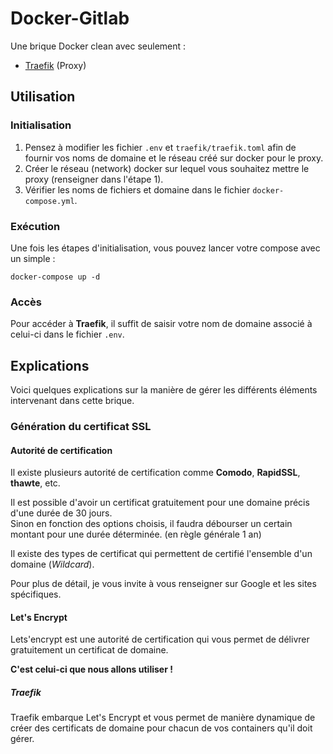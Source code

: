 # Docker-Gitlab

Une brique Docker clean avec seulement :

- [Traefik](https://traefik.io/) (Proxy)

## Utilisation

### Initialisation

1. Pensez à modifier les fichier ``.env`` et ``traefik/traefik.toml`` afin de fournir vos noms de domaine et le réseau créé sur docker pour le proxy.
2. Créer le réseau (network) docker sur lequel vous souhaitez mettre le proxy (renseigner dans l'étape 1).
3. Vérifier les noms de fichiers et domaine dans le fichier ``docker-compose.yml``.

### Exécution

Une fois les étapes d'initialisation, vous pouvez lancer votre compose avec un simple :

```
docker-compose up -d
```

### Accès

Pour accéder à **Traefik**, il suffit de saisir votre nom de domaine associé à celui-ci dans le fichier ``.env``.

## Explications

Voici quelques explications sur la manière de gérer les différents éléments intervenant dans cette brique.

### Génération du certificat SSL

#### Autorité de certification

Il existe plusieurs autorité de certification comme **Comodo**, **RapidSSL**, **thawte**, etc.  

Il est possible d'avoir un certificat gratuitement pour une domaine précis d'une durée de 30 jours.  
Sinon en fonction des options choisis, il faudra débourser un certain montant pour une durée déterminée. (en règle générale 1 an)

Il existe des types de certificat qui permettent de certifié l'ensemble d'un domaine (*Wildcard*).

Pour plus de détail, je vous invite à vous renseigner sur Google et les sites spécifiques.

#### Let's Encrypt

Lets'encrypt est une autorité de certification qui vous permet de délivrer gratuitement un certificat de domaine.  

**C'est celui-ci que nous allons utiliser !**

##### Traefik

Traefik embarque Let's Encrypt et vous permet de manière dynamique de créer des certificats de domaine pour chacun de vos containers qu'il doit gérer.  

